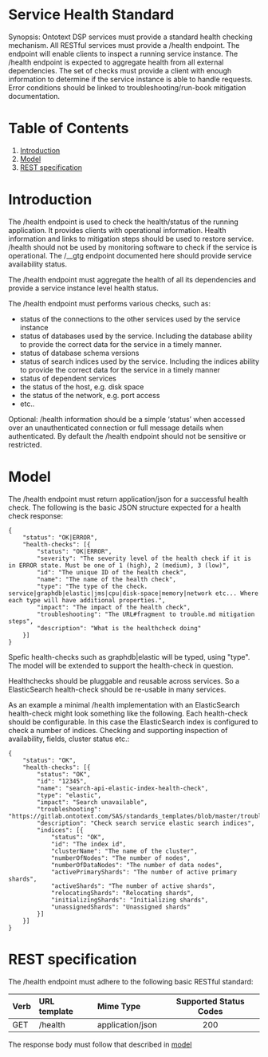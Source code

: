 # Service Health Standard

Synopsis: Ontotext DSP services must provide a standard health checking mechanism. All RESTful services must provide a /health endpoint. The endpoint will enable clients to inspect a running service instance. The /health endpoint is expected to aggregate health from all external dependencies. The set of checks must provide a client with enough information to determine if the service instance is able to handle requests. Error conditions should be linked to troubleshooting/run-book mitigation documentation. 

# Table of Contents

1. [Introduction](#introduction)
2. [Model](#model)
3. [REST specification](#rest_spec)

<a name="introduction"></a>
# Introduction

The /health endpoint is used to check the health/status of the running application. It provides clients with operational information. Health information and links to mitigation steps should be used to restore service. /health should not be used by monitoring software to check if the service is operational. The /__gtg endpoint documented here should provide service availability status.

The /health endpoint must aggregate the health of all its dependencies and provide a service instance level health status.

The /health endpoint must performs various checks, such as:

* status of the connections to the other services used by the service instance
* status of databases used by the service. Including the database ability to provide the correct data for the service in a timely manner.
* status of database schema versions
* status of search indices used by the service. Including the indices ability to provide the correct data for the service in a timely manner
* status of dependent services 
* the status of the host, e.g. disk space
* the status of the network, e.g. port access
* etc..

Optional: 
/health information should be a simple ‘status’ when accessed over an unauthenticated connection or full message details when authenticated. 
By default the /health endpoint should not be sensitive or restricted.

<a name="model"></a>
# Model
The /health endpoint must return application/json for a successful health check. The following is the basic JSON structure expected for a health check response:

```
{
	"status": "OK|ERROR",
	"health-checks": [{
		"status": "OK|ERROR",
		"severity": "The severity level of the health check if it is in ERROR state. Must be one of 1 (high), 2 (medium), 3 (low)",
		"id": "The unique ID of the health check",
		"name": "The name of the health check",
		"type": "The type of the check. service|graphdb|elastic|jms|cpu|disk-space|memory|network etc... Where each type will have additional properties.",
		"impact": "The impact of the health check",
		"troubleshooting": "The URL#fragment to trouble.md mitigation steps",
		"description": "What is the healthcheck doing"
	}]
} 
```

Spefic health-checks such as graphdb|elastic will be typed, using "type". The model will be extended to support the health-check in question.

Healthchecks should be pluggable and reusable across services. So a ElasticSearch health-check should be re-usable in many services.

As an example a minimal /health implementation with an ElasticSearch health-check might look something like the following.
Each health-check should be configurable. In this case the ElasticSearch index is configured to check a number of indices. Checking and supporting inspection of availability, fields, cluster status etc.:

```
{
	"status": "OK",
	"health-checks": [{
		"status": "OK",
		"id": "12345",
		"name": "search-api-elastic-index-health-check",
		"type": "elastic",
		"impact": "Search unavailable",
		"troubleshooting": "https://gitlab.ontotext.com/SAS/standards_templates/blob/master/trouble.md#condition_n",
		"description": "Check search service elastic search indices",
		"indices": [{
			"status": "OK",
			"id": "The index id",
			"clusterName": "The name of the cluster",
			"numberOfNodes": "The number of nodes",
			"numberOfDataNodes": "The number of data nodes",
			"activePrimaryShards": "The number of active primary shards",
			"activeShards": "The number of active shards",
			"relocatingShards": "Relocating shards",
			"initializingShards": "Initializing shards",
			"unassignedShards": "Unassigned shards"
		}]
	}]
} 
```

<a name="rest_spec"></a>
# REST specification
The /health endpoint must adhere to the following basic RESTful standard:

| Verb              | URL template | Mime Type         | Supported Status Codes |
|:----------------- |:-------------|:------------------|:----------------------:|
| GET               | /health      |  application/json | 200                    |

The response body must follow that described in [model](#model)


